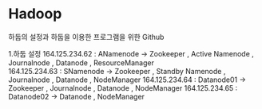 # Hadoop

하둡의 설정과 하둡을 이용한 프로그램을 위한 Github

1.하둡 설정
164.125.234.62 : ANamenode -> Zookeeper , Active Namenode , Journalnode , Datanode , ResourceManager<br>
164.125.234.63 : SNamenode -> Zookeeper , Standby Namenode , Journalnode , Datanode , NodeManager
164.125.234.64 : Datanode01 -> Zookeeper , Journalnode , Datanode , NodeManager
164.125.234.65 : Datanode02 -> Datanode , NodeManager
